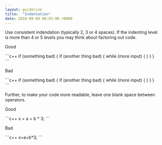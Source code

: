 ```yaml
---
layout: guideline
title:  "Indentation"
date: 2018-09-09 00:03:00 +0800
---
```


Use consistent indendation (typically 2, 3 or 4 spaces).
If the indenting level is more than 4 or 5 levels you may think about factoring out code.

<p class="s-tag-caption do">Good</p>
```c++
if (something bad) {
    if (another thing bad) {
        while (more input) {
        }
    }
}
```

<p class="s-tag-caption dont">Bad</p>
```c++
if (something bad) {
if (another thing bad) {
while (more input) {
}
}
}
```

Further, to make your code more readable, leave one blank space between operators.

<p class="s-tag-caption do">Good</p>
```c++
x = a + b * 3;
```

<p class="s-tag-caption dont">Bad</p>
```c++
x=a+b*3;
```